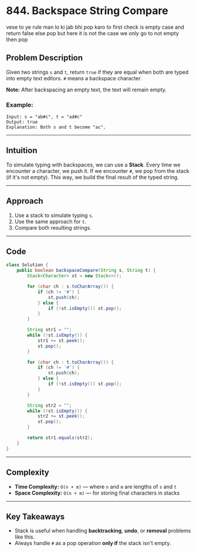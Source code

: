 # 844. Backspace String Compare

vese to ye rule man lo ki jab bhi pop karo to first check is empty case and return false else pop but here it is not the case we only go to not empty then pop

## Problem Description

Given two strings `s` and `t`, return `true` if they are equal when both are typed into empty text editors. `#` means a backspace character.

**Note:** After backspacing an empty text, the text will remain empty.

### Example:

```
Input: s = "ab#c", t = "ad#c"
Output: true
Explanation: Both s and t become "ac".
```

---

## Intuition

To simulate typing with backspaces, we can use a **Stack**. Every time we encounter a character, we push it. If we encounter `#`, we pop from the stack (if it's not empty). This way, we build the final result of the typed string.

---

## Approach

1. Use a stack to simulate typing `s`.
2. Use the same approach for `t`.
3. Compare both resulting strings.

---

## Code

```java
class Solution {
    public boolean backspaceCompare(String s, String t) {
        Stack<Character> st = new Stack<>();

        for (char ch : s.toCharArray()) {
            if (ch != '#') {
                st.push(ch);
            } else {
                if (!st.isEmpty()) st.pop();
            }
        }

        String str1 = "";
        while (!st.isEmpty()) {
            str1 += st.peek();
            st.pop();
        }

        for (char ch : t.toCharArray()) {
            if (ch != '#') {
                st.push(ch);
            } else {
                if (!st.isEmpty()) st.pop();
            }
        }

        String str2 = "";
        while (!st.isEmpty()) {
            str2 += st.peek();
            st.pop();
        }

        return str1.equals(str2);
    }
}
```

---

## Complexity

* **Time Complexity:** `O(n + m)` — where `n` and `m` are lengths of `s` and `t`
* **Space Complexity:** `O(n + m)` — for storing final characters in stacks

---

## Key Takeaways

* Stack is useful when handling **backtracking**, **undo**, or **removal** problems like this.
* Always handle `#` as a pop operation **only if** the stack isn't empty.
